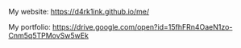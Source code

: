 My website: https://d4rk1ink.github.io/me/

My portfolio: https://drive.google.com/open?id=15fhFRn4OaeN1zo-Cnm5q5TPMovSw5wEk
